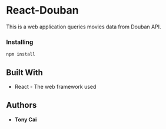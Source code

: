 # React-Douban

This is a web application queries movies data from Douban API.

### Installing

```
npm install
```

## Built With

* React - The web framework used

## Authors

* **Tony Cai**



